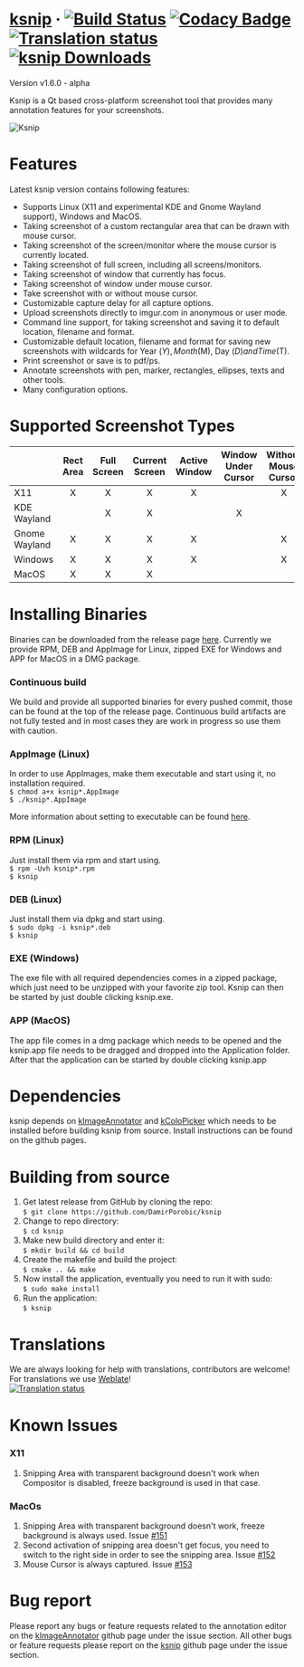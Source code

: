 # [ksnip](http://ksnip.org/) &middot; [![Build Status](https://travis-ci.org/DamirPorobic/ksnip.svg?branch=master)](https://travis-ci.org/DamirPorobic/ksnip) [![Codacy Badge](https://api.codacy.com/project/badge/Grade/94558bfc42d1466fae691a646cfe3f09)](https://www.codacy.com/app/DamirPorobic/ksnip?utm_source=github.com&amp;utm_medium=referral&amp;utm_content=DamirPorobic/ksnip&amp;utm_campaign=Badge_Grade) [![Translation status](https://hosted.weblate.org/widgets/ksnip/-/translations/svg-badge.svg)](https://hosted.weblate.org/engage/ksnip/?utm_source=widget) [![ksnip Downloads](https://img.shields.io/github/downloads/damirporobic/ksnip/total.svg)](https://github.com/damirporobic/ksnip/releases)


Version v1.6.0 - alpha

Ksnip is a Qt based cross-platform screenshot tool that provides many annotation features 
for your screenshots.

![Ksnip](https://i.imgur.com/TsDWwXC.png "Ksnip with annotations")


# Features
Latest ksnip version contains following features:
* Supports Linux (X11 and experimental KDE and Gnome Wayland support), Windows and MacOS.
* Taking screenshot of a custom rectangular area that can be drawn with mouse cursor.
* Taking screenshot of the screen/monitor where the mouse cursor is currently located.
* Taking screenshot of full screen, including all screens/monitors.
* Taking screenshot of window that currently has focus.
* Taking screenshot of window under mouse cursor.
* Take screenshot with or without mouse cursor.
* Customizable capture delay for all capture options.
* Upload screenshots directly to imgur.com in anonymous or user mode.
* Command line support, for taking screenshot and saving it to default location, filename and format.
* Customizable default location, filename and format for saving new screenshots with wildcards for Year ($Y), Month ($M), Day ($D) and Time ($T).
* Print screenshot or save is to pdf/ps.
* Annotate screenshots with pen, marker, rectangles, ellipses, texts and other tools.
* Many configuration options.


# Supported Screenshot Types
|              | Rect Area | Full Screen | Current Screen | Active Window | Window Under Cursor | Without Mouse Cursor |
| -------------|:---------:|:-----------:|:--------------:|:-------------:|:-------------------:|:--------------------:|
| X11          | X         | X           | X              | X             |                     | X                    |
| KDE Wayland  |           | X           | X              |               | X                   |                      |
| Gnome Wayland| X         | X           | X              | X             |                     | X                    |
| Windows      | X         | X           | X              | X             |                     | X                    |
| MacOS        | X         | X           | X              |               |                     |                      |


# Installing Binaries
Binaries can be downloaded from the release page [here](https://github.com/damirporobic/ksnip/releases). Currently we 
provide RPM, DEB and AppImage for Linux, zipped EXE for Windows and APP for MacOS in a DMG package.

### Continuous build
We build and provide all supported binaries for every pushed commit, those can be found at the top of the
release page. Continuous build artifacts are not fully tested and in most cases they are work in progress
so use them with caution.

### AppImage (Linux)
In order to use AppImages, make them executable and start using it, no installation required.  
`$ chmod a+x ksnip*.AppImage`  
`$ ./ksnip*.AppImage`

More information about setting to executable can be found [here](https://discourse.appimage.org/t/how-to-make-an-appimage-executable/80).

### RPM (Linux)
Just install them via rpm and start using.  
`$ rpm -Uvh ksnip*.rpm`  
`$ ksnip`  

### DEB (Linux)
Just install them via dpkg and start using.  
`$ sudo dpkg -i ksnip*.deb`  
`$ ksnip`  

### EXE (Windows)
The exe file with all required dependencies comes in a zipped package, which just need to be unzipped 
with your favorite zip tool. Ksnip can then be started by just double clicking ksnip.exe.

### APP (MacOS)
The app file comes in a dmg package which needs to be opened and the ksnip.app file needs to be dragged 
and dropped into the Application folder. After that the application can be started by double clicking ksnip.app


# Dependencies
ksnip depends on [kImageAnnotator](https://github.com/DamirPorobic/kImageAnnotator) and [kColoPicker](https://github.com/DamirPorobic/kColorPicker) which needs
to be installed before building ksnip from source. Install instructions can be found on the github pages.


# Building from source
1. Get latest release from GitHub by cloning the repo:  
    `$ git clone https://github.com/DamirPorobic/ksnip`  
2. Change to repo directory:  
    `$ cd ksnip`  
3. Make new build directory and enter it:  
    `$ mkdir build && cd build`  
4. Create the makefile and build the project:  
    `$ cmake .. && make`  
5. Now install the application, eventually you need to run it with sudo:  
    `$ sudo make install`  
6. Run the application:  
    `$ ksnip`  


# Translations
We are always looking for help with translations, contributors are welcome!  
For translations we use [Weblate](https://hosted.weblate.org/projects/ksnip/translations/)!  
[![Translation status](https://hosted.weblate.org/widgets/ksnip/-/translations/multi-green.svg)](https://hosted.weblate.org/engage/ksnip/?utm_source=widget)


# Known Issues

### X11
1. Snipping Area with transparent background doesn't work when Compositor is disabled, freeze background is used in that case.

### MacOs
1. Snipping Area with transparent background doesn't work, freeze background is always used. Issue [#151](https://github.com/DamirPorobic/ksnip/issues/151)
2. Second activation of snipping area doesn't get focus, you need to switch to the right side in order to see the snipping area. Issue [#152](https://github.com/DamirPorobic/ksnip/issues/152)
3. Mouse Cursor is always captured. Issue [#153](https://github.com/DamirPorobic/ksnip/issues/153)


# Bug report
Please report any bugs or feature requests related to the annotation editor on the [kImageAnnotator](https://github.com/DamirPorobic/kImageAnnotator/issues) github page under the issue section.
All other bugs or feature requests please report on the [ksnip](https://github.com/DamirPorobic/ksnip/issues) github page under the issue section.
